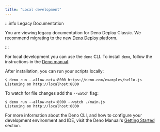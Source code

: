 ```yaml
---
title: "Local development"
---
```


:::info Legacy Documentation

You are viewing legacy documentation for Deno Deploy Classic. We recommend
migrating to the new
<a href="/deploy/">Deno Deploy</a> platform.

:::

For local development you can use the `deno` CLI. To install `deno`, follow the
instructions in the
[Deno manual](https://deno.land/manual/getting_started/installation).

After installation, you can run your scripts locally:

```shell
$ deno run --allow-net=:8000 https://deno.com/examples/hello.js
Listening on http://localhost:8000
```

To watch for file changes add the `--watch` flag:

```shell
$ deno run --allow-net=:8000 --watch ./main.js
Listening on http://localhost:8000
```

For more information about the Deno CLI, and how to configure your development
environment and IDE, visit the Deno Manual's [Getting Started][manual-gs]
section.

[manual-gs]: https://deno.land/manual/getting_started
